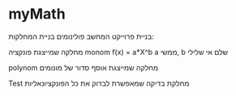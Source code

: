 # myMath

בניית פרוייקט המחשב פולינומים 
בניית המחלקות:

מחלקה שמייצגת פונקציה monom
f(x) = a*X^b
a ממשי, b שלם אי שלילי

polynom מחלקה שמייצגת אוסף סדור של מונומים

Test מחלקת בדיקה שמאפשרת לבדוק את כל הפונקציונאליות
